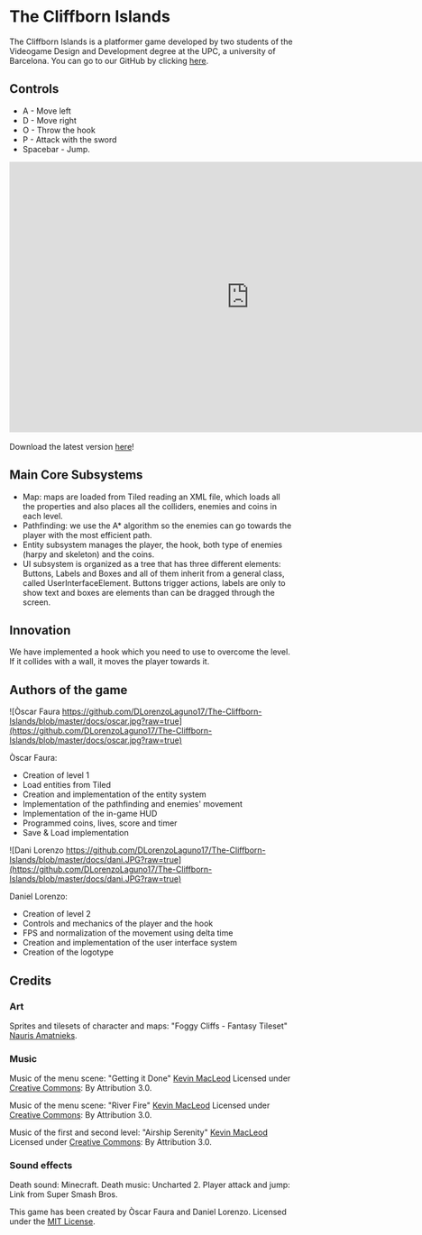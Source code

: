 ﻿# The Cliffborn Islands

The Cliffborn Islands is a platformer game developed by two students of the Videogame Design and
Development degree at the UPC, a university of Barcelona. You can go to our GitHub by clicking [here](https://github.com/DLorenzoLaguno17/The-Cliffborn-Islands).

## Controls

* A - Move left
* D - Move right
* O - Throw the hook
* P - Attack with the sword
* Spacebar - Jump.

<iframe width="850" height="480" src="https://www.youtube.com/embed/_q9eXDu2KOA" frameborder="0" allow="accelerometer; autoplay; encrypted-media; gyroscope; picture-in-picture" allowfullscreen></iframe>

Download the latest version [here](https://goo.gl/WxyN5B)!

## Main Core Subsystems

* Map: maps are loaded from Tiled reading an XML file, which loads all the properties and also places all the colliders, enemies and coins in each level.
* Pathfinding: we use the A* algorithm so the enemies can go towards the player with the most efficient path.
* Entity subsystem manages the player, the hook, both type of enemies (harpy and skeleton) and the coins.
* UI subsystem is organized as a tree that has three different elements: Buttons, Labels and Boxes and all of them inherit from a general class, called UserInterfaceElement. Buttons trigger actions, labels are only to show text and boxes are elements than can be dragged through the screen.

## Innovation

We have implemented a hook which you need to use to overcome the level. If it collides with a wall, it moves the player towards it.

## Authors of the game

![Òscar Faura https://github.com/DLorenzoLaguno17/The-Cliffborn-Islands/blob/master/docs/oscar.jpg?raw=true](https://github.com/DLorenzoLaguno17/The-Cliffborn-Islands/blob/master/docs/oscar.jpg?raw=true)

Òscar Faura: 
* Creation of level 1
* Load entities from Tiled
* Creation and implementation of the entity system
* Implementation of the pathfinding and enemies' movement
* Implementation of the in-game HUD
* Programmed coins, lives, score and timer
* Save & Load implementation

![Dani Lorenzo https://github.com/DLorenzoLaguno17/The-Cliffborn-Islands/blob/master/docs/dani.JPG?raw=true](https://github.com/DLorenzoLaguno17/The-Cliffborn-Islands/blob/master/docs/dani.JPG?raw=true)

Daniel Lorenzo: 
* Creation of level 2
* Controls and mechanics of the player and the hook
* FPS and normalization of the movement using delta time
* Creation and implementation of the user interface system
* Creation of the logotype

## Credits
### Art

Sprites and tilesets of character and maps: "Foggy Cliffs - Fantasy Tileset"
[Nauris Amatnieks](https://twitter.com/Namatnieks).

### Music
Music of the menu scene: "Getting it Done"
[Kevin MacLeod](https://incompetech.com/)
Licensed under [Creative Commons](http://creativecommons.org/licenses/by/3.0/): By Attribution 3.0.

Music of the menu scene: "River Fire"
[Kevin MacLeod](https://incompetech.com/)
Licensed under [Creative Commons](http://creativecommons.org/licenses/by/3.0/): By Attribution 3.0.

Music of the first and second level: "Airship Serenity"
[Kevin MacLeod](https://incompetech.com/)
Licensed under [Creative Commons](http://creativecommons.org/licenses/by/3.0/): By Attribution 3.0.

### Sound effects
Death sound: Minecraft.
Death music: Uncharted 2.
Player attack and jump: Link from Super Smash Bros.

This game has been created by Òscar Faura and Daniel Lorenzo.
Licensed under the [MIT License](https://goo.gl/c19PjY).